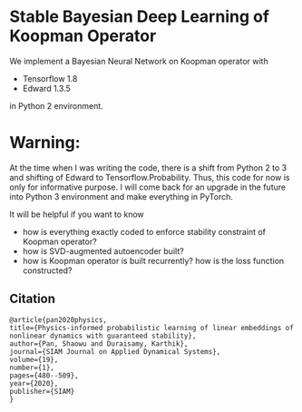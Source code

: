 # Stable Bayesian Deep Learning of Koopman Operator

We implement a Bayesian Neural Network on Koopman operator with

- Tensorflow 1.8
- Edward 1.3.5

in Python 2 environment.

# Warning:

At the time when I was writing the code, there is a shift from Python 2 to 3 and 
shifting of Edward to Tensorflow.Probability. Thus, this code for now is only for 
informative purpose. I will come back for an upgrade in the future into Python 3 
environment and make everything in PyTorch.

It will be helpful if you want to know
- how is everything exactly coded to enforce stability constraint of Koopman operator?
- how is SVD-augmented autoencoder built?
- how is Koopman operator is built recurrently? how is the loss function constructed?

## Citation

    @article{pan2020physics,
    title={Physics-informed probabilistic learning of linear embeddings of nonlinear dynamics with guaranteed stability},
    author={Pan, Shaowu and Duraisamy, Karthik},
    journal={SIAM Journal on Applied Dynamical Systems},
    volume={19},
    number={1},
    pages={480--509},
    year={2020},
    publisher={SIAM}
    }
